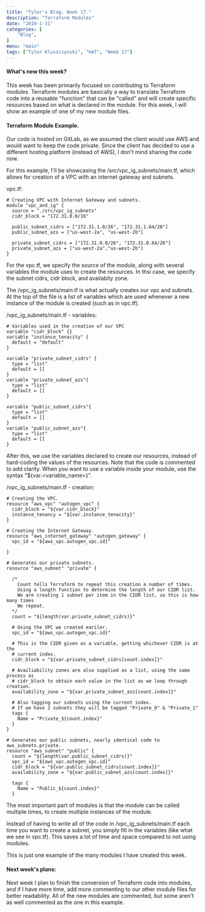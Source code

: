 ```yaml
---
title: "Tyler's Blog. Week 17."
description: "Terraform Modules"
date: "2019-1-31"
categories: [
    "Blog",
]
menu: "main"
tags: ["Tyler Kluszczynski", "HAT", "Week 17"]
---
```


#### What's new this week?
This week has been primarily focused on contributing to Terraform modules.
Terraform modules are basically a way to translate Terraform code into a reusable "function" that can be "called" and will create specific resources based on what is declared in the module. For this week, I will show an example of one of my new module files.

#### Terraform Module Example.
Our code is hosted on GitLab, as we assumed the client would use AWS and would want to keep the code private. Since the client has decided to use a different hosting platform (instead of AWS), I don't mind sharing the code now.

For this example, I'll be showcasing the /src/vpc_ig_subnets/main.tf, which allows for creation of a VPC with an internet gateway and subnets.

vpc.tf:

```
# Creating VPC with Internet Gateway and subnets.
module "vpc_and_ig" {
  source = "./src/vpc_ig_subnets"
  cidr_block = "172.31.0.0/16"

  public_subnet_cidrs = ["172.31.1.0/26", "172.31.1.64/26"]
  public_subnet_azs = ["us-west-2a", "us-west-2b"]

  private_subnet_cidrs = ["172.31.0.0/26", "172.31.0.64/26"]
  private_subnet_azs = ["us-west-2a","us-west-2b"]
}

```

For the vpc.tf, we specify the source of the module, along with several variables the module uses to create the resources. In thsi case, we specify the subnet cidrs, cidr block, and availabity zone.

The /vpc_ig_subnets/main.tf is what actually creates our vpc and subnets. At the top of the file is a list of variables which are used whenever a new instance of the module is created (such as in vpc.tf).

/vpc_ig_subnets/main.tf - variables:

```
# Variables used in the creation of our VPC
variable "cidr_block" {}
variable "instance_tenacity" {
  default = "default"
}

variable "private_subnet_cidrs" {
  type = "list"
  default = []
}
variable "private_subnet_azs"{
  type = "list"
  default = []
}

variable "public_subnet_cidrs"{
  type = "list"
  default = []
}
variable "public_subnet_azs"{
  type = "list"
  default = []
}
```

After this, we use the variables declared to create our resources, instead of hard-coding the values of the resources. Note that the code is commented to add clarity. When you want to use a variable inside your module, use the syntax "${var.<variable_name>}".


/vpc_ig_subnets/main.tf - creation:

```
# Creating the VPC.
resource "aws_vpc" "autogen_vpc" {
  cidr_block = "${var.cidr_block}"
  instance_tenancy = "${var.instance_tenacity}"
}

# Creating the Internet Gateway.
resource "aws_internet_gateway" "autogen_gateway" {
  vpc_id = "${aws_vpc.autogen_vpc.id}"

}

# Generates our private subnets.
resource "aws_subnet" "private" {

  /*
    Count tells Terraform to repeat this creation a number of times.
    Using a length function to determine the length of our CIDR list.
    We are creating 1 subnet per item in the CIDR list, so this is how many times
    We repeat.
  */
  count = "${length(var.private_subnet_cidrs)}"

  # Using the VPC we created eariler.
  vpc_id = "${aws_vpc.autogen_vpc.id}"

  # This is the CIDR given as a variable, getting whichever CIDR is at the
  # current index.
  cidr_block = "${var.private_subnet_cidrs[count.index]}"

  # Availiability zones are also supplied as a list, using the same process as
  # cidr_block to obtain each value in the list as we loop through creation.
  availability_zone = "${var.private_subnet_azs[count.index]}"

  # Also tagging our subnets using the current index.
  # If we have 2 subnets they will be tagged "Private_0" & "Private_1"
  tags {
    Name = "Private_${count.index}"
  }
}

# Generates our public subnets, nearly identical code to aws_subnets.private.
resource "aws_subnet" "public" {
  count = "${length(var.public_subnet_cidrs)}"
  vpc_id = "${aws_vpc.autogen_vpc.id}"
  cidr_block = "${var.public_subnet_cidrs[count.index]}"
  availability_zone = "${var.public_subnet_azs[count.index]}"

  tags {
    Name = "Public_${count.index}"
  }

```

The most important part of modules is that the module can be called multiple times, to create multiple instances of the module.

Instead of having to write all of the code in /vpc_ig_subnets/main.tf each time you want to create a subnet, you simply fill in the variables (like what we see in vpc.tf). This saves a lot of time and space compared to not using modules.

This is just one example of the many modules I have created this week.

#### Next week's plans:
Next week I plan to finish the conversion of Terraform code into modules, and if I have more time, add more commenting to our other module files for better readability. All of the new modules are commented, but some aren't as well commented as the one in this example.
